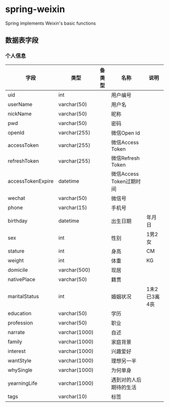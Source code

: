 # spring-weixin
Spring implements Weixin's basic functions

## 数据表字段

### 个人信息

| 字段              | 类型          | 备类型 | 名称                     | 说明         |
| ----------------- | ------------- | ------ | ------------------------ | ------------ |
| uid               | int           |        | 用户编号                 |              |
| userName          | varchar(50)   |        | 用户名                   |              |
| nickName          | varchar(50)   |        | 昵称                     |              |
| pwd               | varchar(50)   |        | 密码                     |              |
| openId            | varchar(255)  |        | 微信Open Id              |              |
| accessToken       | varchar(255)  |        | 微信Access Token         |              |
| refreshToken      | varchar(255)  |        | 微信Refresh Token        |              |
| accessTokenExpire | datetime      |        | 微信Access Token过期时间 |              |
| wechat            | varchar(50)   |        | 微信号                   |              |
| phone             | varchar(15)   |        | 手机号                   |              |
| birthday          | datetime      |        | 出生日期                 | 年月日       |
| sex               | int           |        | 性别                     | 1男2女       |
| stature           | int           |        | 身高                     | CM           |
| weight            | int           |        | 体重                     | KG           |
| domicile          | varchar(500)  |        | 现居                     |              |
| nativePlace       | varchar(50)   |        | 籍贯                     |              |
| maritalStatus     | int           |        | 婚姻状况                 | 1未2已3离4丧 |
| education         | varchar(50)   |        | 学历                     |              |
| profession        | varchar(50)   |        | 职业                     |              |
| narrate           | varchar(1000) |        | 自述                     |              |
| family            | varchar(1000) |        | 家庭背景                 |              |
| interest          | varchar(1000) |        | 兴趣爱好                 |              |
| wantStyle         | varchar(1000) |        | 理想另一半               |              |
| whySingle         | varchar(1000) |        | 为何单身                 |              |
| yearningLife      | varchar(1000) |        | 遇到对的人后期待的生活   |              |
| tags              | varchar(10)   |        | 标签                     |              |

